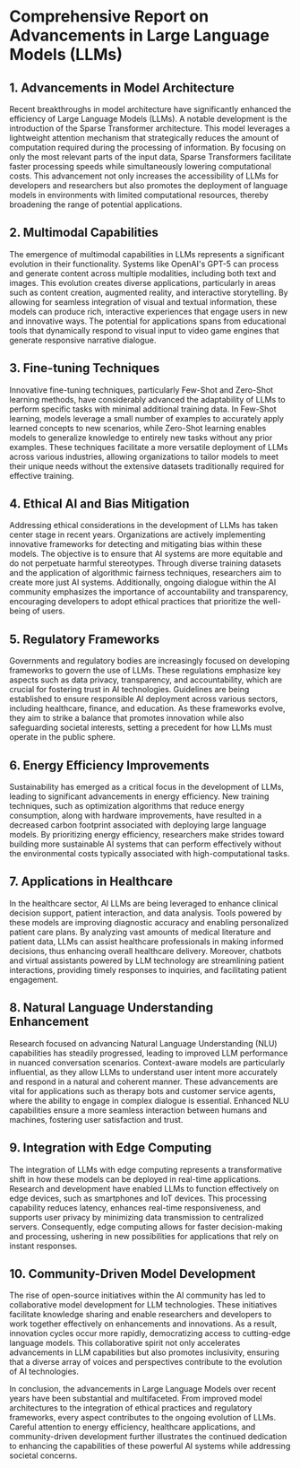# Comprehensive Report on Advancements in Large Language Models (LLMs)

## 1. Advancements in Model Architecture
Recent breakthroughs in model architecture have significantly enhanced the efficiency of Large Language Models (LLMs). A notable development is the introduction of the Sparse Transformer architecture. This model leverages a lightweight attention mechanism that strategically reduces the amount of computation required during the processing of information. By focusing on only the most relevant parts of the input data, Sparse Transformers facilitate faster processing speeds while simultaneously lowering computational costs. This advancement not only increases the accessibility of LLMs for developers and researchers but also promotes the deployment of language models in environments with limited computational resources, thereby broadening the range of potential applications.

## 2. Multimodal Capabilities
The emergence of multimodal capabilities in LLMs represents a significant evolution in their functionality. Systems like OpenAI's GPT-5 can process and generate content across multiple modalities, including both text and images. This evolution creates diverse applications, particularly in areas such as content creation, augmented reality, and interactive storytelling. By allowing for seamless integration of visual and textual information, these models can produce rich, interactive experiences that engage users in new and innovative ways. The potential for applications spans from educational tools that dynamically respond to visual input to video game engines that generate responsive narrative dialogue.

## 3. Fine-tuning Techniques
Innovative fine-tuning techniques, particularly Few-Shot and Zero-Shot learning methods, have considerably advanced the adaptability of LLMs to perform specific tasks with minimal additional training data. In Few-Shot learning, models leverage a small number of examples to accurately apply learned concepts to new scenarios, while Zero-Shot learning enables models to generalize knowledge to entirely new tasks without any prior examples. These techniques facilitate a more versatile deployment of LLMs across various industries, allowing organizations to tailor models to meet their unique needs without the extensive datasets traditionally required for effective training.

## 4. Ethical AI and Bias Mitigation
Addressing ethical considerations in the development of LLMs has taken center stage in recent years. Organizations are actively implementing innovative frameworks for detecting and mitigating bias within these models. The objective is to ensure that AI systems are more equitable and do not perpetuate harmful stereotypes. Through diverse training datasets and the application of algorithmic fairness techniques, researchers aim to create more just AI systems. Additionally, ongoing dialogue within the AI community emphasizes the importance of accountability and transparency, encouraging developers to adopt ethical practices that prioritize the well-being of users.

## 5. Regulatory Frameworks
Governments and regulatory bodies are increasingly focused on developing frameworks to govern the use of LLMs. These regulations emphasize key aspects such as data privacy, transparency, and accountability, which are crucial for fostering trust in AI technologies. Guidelines are being established to ensure responsible AI deployment across various sectors, including healthcare, finance, and education. As these frameworks evolve, they aim to strike a balance that promotes innovation while also safeguarding societal interests, setting a precedent for how LLMs must operate in the public sphere.

## 6. Energy Efficiency Improvements
Sustainability has emerged as a critical focus in the development of LLMs, leading to significant advancements in energy efficiency. New training techniques, such as optimization algorithms that reduce energy consumption, along with hardware improvements, have resulted in a decreased carbon footprint associated with deploying large language models. By prioritizing energy efficiency, researchers make strides toward building more sustainable AI systems that can perform effectively without the environmental costs typically associated with high-computational tasks.

## 7. Applications in Healthcare
In the healthcare sector, AI LLMs are being leveraged to enhance clinical decision support, patient interaction, and data analysis. Tools powered by these models are improving diagnostic accuracy and enabling personalized patient care plans. By analyzing vast amounts of medical literature and patient data, LLMs can assist healthcare professionals in making informed decisions, thus enhancing overall healthcare delivery. Moreover, chatbots and virtual assistants powered by LLM technology are streamlining patient interactions, providing timely responses to inquiries, and facilitating patient engagement.

## 8. Natural Language Understanding Enhancement
Research focused on advancing Natural Language Understanding (NLU) capabilities has steadily progressed, leading to improved LLM performance in nuanced conversation scenarios. Context-aware models are particularly influential, as they allow LLMs to understand user intent more accurately and respond in a natural and coherent manner. These advancements are vital for applications such as therapy bots and customer service agents, where the ability to engage in complex dialogue is essential. Enhanced NLU capabilities ensure a more seamless interaction between humans and machines, fostering user satisfaction and trust.

## 9. Integration with Edge Computing
The integration of LLMs with edge computing represents a transformative shift in how these models can be deployed in real-time applications. Research and development have enabled LLMs to function effectively on edge devices, such as smartphones and IoT devices. This processing capability reduces latency, enhances real-time responsiveness, and supports user privacy by minimizing data transmission to centralized servers. Consequently, edge computing allows for faster decision-making and processing, ushering in new possibilities for applications that rely on instant responses.

## 10. Community-Driven Model Development
The rise of open-source initiatives within the AI community has led to collaborative model development for LLM technologies. These initiatives facilitate knowledge sharing and enable researchers and developers to work together effectively on enhancements and innovations. As a result, innovation cycles occur more rapidly, democratizing access to cutting-edge language models. This collaborative spirit not only accelerates advancements in LLM capabilities but also promotes inclusivity, ensuring that a diverse array of voices and perspectives contribute to the evolution of AI technologies.

In conclusion, the advancements in Large Language Models over recent years have been substantial and multifaceted. From improved model architectures to the integration of ethical practices and regulatory frameworks, every aspect contributes to the ongoing evolution of LLMs. Careful attention to energy efficiency, healthcare applications, and community-driven development further illustrates the continued dedication to enhancing the capabilities of these powerful AI systems while addressing societal concerns.